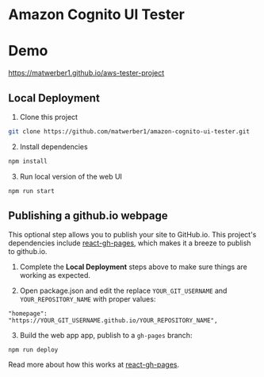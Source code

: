 # Amazon Cognito UI Tester

# Demo

https://matwerber1.github.io/aws-tester-project

## Local Deployment

1. Clone this project

  ```sh
  git clone https://github.com/matwerber1/amazon-cognito-ui-tester.git
  ```

2. Install dependencies

  ```sh
  npm install
  ```

3. Run local version of the web UI

  ```sh
  npm run start
  ```

## Publishing a github.io webpage

This optional step allows you to publish your site to GitHub.io. This project's dependencies include [react-gh-pages](https://github.com/gitname/react-gh-pages), which makes it a breeze to publish to github.io. 

1. Complete the **Local Deployment** steps above to make sure things are working as expected.

2. Open package.json and edit the replace `YOUR_GIT_USERNAME` and `YOUR_REPOSITORY_NAME` with proper values:

  ```
  "homepage": "https://YOUR_GIT_USERNAME.github.io/YOUR_REPOSITORY_NAME",
  ```

3. Build the web app app, publish to a `gh-pages` branch:

  ```
  npm run deploy
  ```

Read more about how this works at [react-gh-pages](https://github.com/gitname/react-gh-pages).
